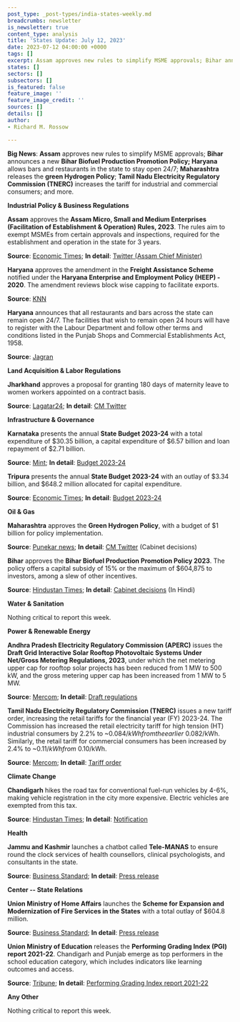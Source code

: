 ```yaml
---
post_type: _post-types/india-states-weekly.md
breadcrumbs: newsletter
is_newsletter: true
content_type: analysis
title: 'States Update: July 12, 2023'
date: 2023-07-12 04:00:00 +0000
tags: []
excerpt: Assam approves new rules to simplify MSME approvals; Bihar announces a new Bihar Biofuel Production Promotion Policy; Haryana allows bars and restaurants in the state to stay open 24/7; Maharashtra releases the green Hydrogen Policy; Tamil Nadu Electricity Regulatory Commission (TNERC) increases the tariff for industrial and commercial consumers; and more.
states: []
sectors: []
subsectors: []
is_featured: false
feature_image: ''
feature_image_credit: ''
sources: []
details: []
author:
- Richard M. Rossow

---
```

**Big News**: **Assam** approves new rules to simplify MSME approvals; **Bihar** announces a new **Bihar Biofuel Production Promotion Policy; Haryana** allows bars and restaurants in the state to stay open 24/7; **Maharashtra** releases the **green Hydrogen Policy**; **Tamil Nadu Electricity Regulatory Commission (TNERC)** increases the tariff for industrial and commercial consumers; and more.

**Industrial Policy & Business Regulations**  

**Assam** approves the **Assam Micro, Small and Medium Enterprises (Facilitation of Establishment & Operation) Rules, 2023**. The rules aim to exempt MSMEs from certain approvals and inspections, required for the establishment and operation in the state for 3 years.

**Source**: [Economic Times](https://economictimes.indiatimes.com/news/india/assam-government-okays-provisions-for-smooth-setting-up-of-msmes/articleshow/101520439.cms); **In detail**: [Twitter (Assam Chief Minister)](https://twitter.com/himantabiswa/status/1676560498761027584?s=20)

**Haryana** approves the amendment in the **Freight Assistance Scheme** notified under the **Haryana Enterprise and Employment Policy (HEEP) - 2020**. The amendment reviews block wise capping to facilitate exports.

**Source**: [KNN](https://knnindia.co.in/news/newsdetails/state/haryana-to-offer-rs-25-lac-freight-subsidy-to-msmes-to-even-competitive-advantage-with-coastal-states)

**Haryana** announces that all restaurants and bars across the state can remain open 24/7. The facilities that wish to remain open 24 hours will have to register with the Labour Department and follow other terms and conditions listed in the Punjab Shops and Commercial Establishments Act, 1958.

**Source**: [Jagran](https://english.jagran.com/india/haryana-govt-allows-restaurants-bars-to-remain-open247-10086320)

**Land Acquisition & Labor Regulations**  

**Jharkhand** approves a proposal for granting 180 days of maternity leave to women workers appointed on a contract basis.

**Source**: [Lagatar24](https://lagatar24.com/jharkhand-cm-nod-to-maternity-leave-for-women-contractual-staff/166349/); **In detail**: [CM Twitter](https://twitter.com/JharkhandCMO/status/1676830972837502978)

**Infrastructure & Governance**  

**Karnataka** presents the annual **State Budget 2023-24** with a total expenditure of $30.35 billion, a capital expenditure of $6.57 billion and loan repayment of $2.71 billion.

**Source**: [Mint](https://www.livemint.com/news/india/karnataka-budget-2023-key-highlights-from-cm-siddaramaiahs-14th-budget-11688717093284.html); **In detail**: [Budget 2023-24](https://finance.karnataka.gov.in/info-2/2023-24+July/Budget+Volumes+2023-24+July/en)

**Tripura** presents the annual **State Budget 2023-24** with an outlay of $3.34 billion, and $648.2 million allocated for capital expenditure.

**Source**: [Economic Times](https://economictimes.indiatimes.com/news/india/bjp-led-government-in-tripura-presents-state-budget-for-2023-24-with-an-outlay-of-rs-27654-40-crore/articleshow/101579267.cms); **In detail**: [Budget 2023-24](https://tripura.gov.in/state-budget-page)

**Oil & Gas**  

**Maharashtra** approves the **Green Hydrogen Policy**, with a budget of $1 billion for policy implementation.

**Source**: [Punekar news](https://www.punekarnews.in/maharashtra-pioneers-green-hydrogen-with-approved-policy-of-rs-8500-crore-investment/); **In detail**: [CM Twitter](https://twitter.com/hashtag/%E0%A4%AE%E0%A4%82%E0%A4%A4%E0%A5%8D%E0%A4%B0%E0%A4%BF%E0%A4%AE%E0%A4%82%E0%A4%A1%E0%A4%B3_%E0%A4%A8%E0%A4%BF%E0%A4%B0%E0%A5%8D%E0%A4%A3%E0%A4%AF?src=hashtag_click) (Cabinet decisions)

**Bihar** approves the **Bihar Biofuel Production Promotion Policy 2023**. The policy offers a capital subsidy of 15% or the maximum of $604,875 to investors, among a slew of other incentives.

**Source**: [Hindustan Times](https://www.hindustantimes.com/cities/patna-news/bihar-cabinet-approves-biofuel-policy-offers-capital-subsidy-for-compressed-biogas-plants-extends-ethanol-policy-101688486270106.html); **In detail**: [Cabinet decisions](https://state.bihar.gov.in/cache/1/Smart%20City/Cabinet%20Decisions/dd04072023.pdf) (In Hindi)

**Water & Sanitation**  

Nothing critical to report this week.  

**Power & Renewable Energy**  

**Andhra Pradesh Electricity Regulatory Commission (APERC)** issues the **Draft Grid Interactive Solar Rooftop Photovoltaic Systems Under Net/Gross Metering Regulations, 2023**, under which the net metering upper cap for rooftop solar projects has been reduced from 1 MW to 500 kW, and the gross metering upper cap has been increased from 1 MW to 5 MW.

**Source**: [Mercom](https://www.mercomindia.com/andhra-pradesh-net-metering-cap-500-kw); **In detail**: [Draft regulations](https://aperc.gov.in/admin/upload/DraftSRTRegulation06062023.pdf)

**Tamil Nadu Electricity Regulatory Commission (TNERC)** issues a new tariff order, increasing the retail tariffs for the financial year (FY) 2023-24. The Commission has increased the retail electricity tariff for high tension (HT) industrial consumers by 2.2% to ~$0.084/kWh from the earlier ~$0.082/kWh. Similarly, the retail tariff for commercial consumers has been increased by 2.4% to ~$0.11/kWh from ~$0.10/kWh.

**Source**: [Mercom](https://www.mercomindia.com/tamil-nadu-hikes-retail-tariffs-fy24); **In detail**: [Tariff order](https://www.tnerc.gov.in/Orders/files/TO-Suo-motu%20O030720231556.pdf)

**Climate Change**

**Chandigarh** hikes the road tax for conventional fuel-run vehicles by 4-6%, making vehicle registration in the city more expensive. Electric vehicles are exempted from this tax.

**Source**: [Hindustan Times](https://www.hindustantimes.com/cities/chandigarh-news/chandigarh-administration-hikes-road-tax-for-vehicles-exempts-electric-vehicles-from-tax-101688766372693.html); **In detail**: [Notification](https://chdtransport.gov.in/sites/default/files/2023-07/revise%20MV%20Tax%20%281%29.pdf)

**Health**   

**Jammu and Kashmir** launches a chatbot called **Tele-MANAS** to ensure round the clock services of health counsellors, clinical psychologists, and consultants in the state.

**Source**: [Business Standard](https://www.business-standard.com/india-news/india-s-first-tele-manas-chat-bot-to-ensure-24x7-services-launched-in-j-k-123070500755_1.html); **In detail**: [Press release](https://www.jkinfonews.com/newsdet.aspx?q=80406)

**Center -- State Relations**  

**Union Ministry of Home Affairs** launches the **Scheme for Expansion and Modernization of Fire Services in the States** with a total outlay of $604.8 million.

**Source**: [Business Standard](https://www.business-standard.com/news-ani/national/mha-launches-rs-5000-cr-scheme-for-modernization-of-fire-services-in-states-123070600086_1.html); **In detail**: [Press release](https://pib.gov.in/PressReleaseIframePage.aspx?PRID=1937594)

**Union Ministry of Education** releases the **Performing Grading Index (PGI) report 2021-22**. Chandigarh and Punjab emerge as top performers in the school education category, which includes indicators like learning outcomes and access.

**Source**: [Tribune](https://www.tribuneindia.com/news/chandigarh/chandigarh-and-punjab-are-top-performers-in-school-education-523882); **In detail**: [Performing Grading Index report 2021-22](https://www.education.gov.in/sites/upload_files/mhrd/files/statistics-new/pgi-s.pdf)

**Any Other**

Nothing critical to report this week.
